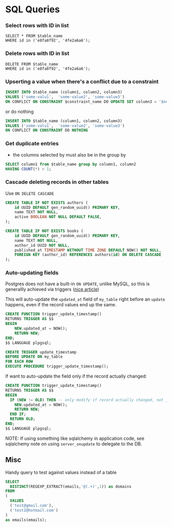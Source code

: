 # SQL Queries

### Select rows with ID in list

```
SELECT * FROM $table_name
WHERE id in ('e8fa8f92', '4fe2a6a6');
```

### Delete rows with ID in list

```
DELETE FROM $table_name
WHERE id in ('e8fa8f92', '4fe2a6a6');
```

### Upserting a value when there's a conflict due to a constraint
```sql
INSERT INTO $table_name (column1, column2, column3)
VALUES ('some-valu1',  'some-value2', 'some-value3') 
ON CONFLICT ON CONSTRAINT $constraint_name DO UPDATE SET column3 = '$new_value';
```

or do nothing
```sql
INSERT INTO $table_name (column1, column2, column3)
VALUES ('some-valu1',  'some-value2', 'some-value3') 
ON CONFLICT ON CONSTRAINT DO NOTHING
```

### Get duplicate entries

- the columns selected by must also be in the group by

```sql
SELECT column1 from $table_name group by column1, column2
HAVING COUNT(*) > 1;
```

### Cascade deleting records in other tables

Use `ON DELETE CASCADE`

```sql
CREATE TABLE IF NOT EXISTS authors (
    id UUID DEFAULT gen_random_uuid() PRIMARY KEY,
    name TEXT NOT NULL,
    active BOOLEAN NOT NULL DEFAULT FALSE,
);

CREATE TABLE IF NOT EXISTS books (
    id UUID DEFAULT gen_random_uuid() PRIMARY KEY,
    name TEXT NOT NULL,
    author_id UUID NOT NULL,
    published_at TIMESTAMP WITHOUT TIME ZONE DEFAULT NOW() NOT NULL,
    FOREIGN KEY (author_id) REFERENCES authors(id) ON DELETE CASCADE
);

```

### Auto-updating fields

Postgres does not have a built-in `ON UPDATE`, unlike MySQL, so this is generallly achieved via triggers ([nice article](https://aviyadav231.medium.com/automatically-updating-a-timestamp-column-in-postgresql-using-triggers-98766e3b47a0))

This will auto-update the `updated_at` field of `my_table` right before an `update` happens, even if the record values end up the same.

```sql
CREATE FUNCTION trigger_update_timestamp()
RETURNS TRIGGER AS $$
BEGIN
    NEW.updated_at = NOW();
    RETURN NEW;
END;
$$ LANGUAGE plpgsql;

CREATE TRIGGER update_timestamp
BEFORE UPDATE ON my_table
FOR EACH ROW
EXECUTE PROCEDURE trigger_update_timestamp();

```

If want to auto-update the field only if the record actually changed:

```sql
CREATE FUNCTION trigger_update_timestamp()
RETURNS TRIGGER AS $$
BEGIN
  IF (NEW != OLD) THEN -- only modify if record actually changed, not just that an update attempt happened
    NEW.updated_at = NOW();
    RETURN NEW;
  END IF;
  RETURN OLD;
END;
$$ LANGUAGE plpgsql;
```

NOTE: If using something like sqlalchemy in application code, see sqlalchemy note on using `server_onupdate` to delegate to the DB.


## Misc

Handy query to test against values instead of a table
```sql
SELECT
  DISTINCT(REGEXP_EXTRACT(emails,'@(.+)',1)) as domains
FROM 
(
  VALUES
  ('test@gmail.com'),
  ('test2@hotmail.com')
)
as emails(emails);
```
